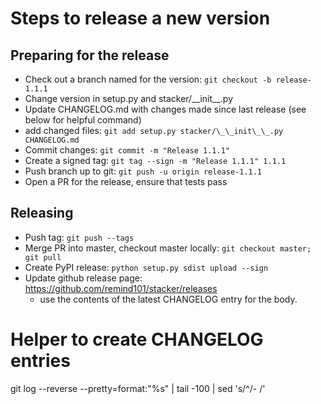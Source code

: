 # Steps to release a new version

## Preparing for the release

- Check out a branch named for the version: `git checkout -b release-1.1.1`
- Change version in setup.py and stacker/\_\_init\_\_.py
- Update CHANGELOG.md with changes made since last release (see below for helpful
  command)
- add changed files: `git add setup.py stacker/\_\_init\_\_.py CHANGELOG.md`
- Commit changes: `git commit -m "Release 1.1.1"`
- Create a signed tag: `git tag --sign -m "Release 1.1.1" 1.1.1`
- Push branch up to git: `git push -u origin release-1.1.1`
- Open a PR for the release, ensure that tests pass

## Releasing

- Push tag: `git push --tags`
- Merge PR into master, checkout master locally: `git checkout master; git pull`
- Create PyPI release: `python setup.py sdist upload --sign`
- Update github release page: https://github.com/remind101/stacker/releases 
  - use the contents of the latest CHANGELOG entry for the body.

# Helper to create CHANGELOG entries
git log --reverse --pretty=format:"%s" | tail -100 | sed 's/^/- /'
